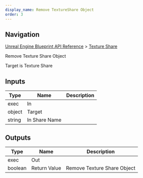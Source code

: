 ```yaml
---
display_name: Remove TextureShare Object
order: 3
---
```

## Navigation

[Unreal Engine Blueprint API Reference](https://dev.epicgames.com/documentation/en-us/unreal-engine/BlueprintAPI) > [Texture Share](https://dev.epicgames.com/documentation/en-us/unreal-engine/BlueprintAPI/TextureShare)

Remove Texture Share Object

Target is Texture Share

## Inputs

| Type | Name | Description |
| --- | --- | --- |
| exec | In |  |
| object | Target |  |
| string | In Share Name |  |

## Outputs

| Type | Name | Description |
| --- | --- | --- |
| exec | Out |  |
| boolean | Return Value | Remove Texture Share Object |
